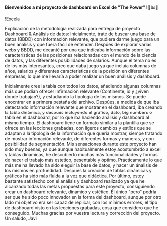 **Bienvenidos a mi proyecto de dashboard en Excel de "The Power"! 💪📊✨**

!Excela

Explicación de la metodología realizada para entrega de proyecto Dashboard & Análisis de datos:
Inicialmente, traté de buscar una base de datos (BBDD) con información relevante, que pudiera darme juego para un buen análisis y que fuera fácil de entender. Despúes de explorar varias webs y BBDD, me decanté por una que indicaba información sobre las características de las posiciones relacionadas con el mundo de la ciencia de datos, y las diferentes posibilidades de salarios.
Aunque el tema no es de los más interesantes, creo que daba juego ya que incluia columnas de años, salarios y diferentes caracteristicas de la posición en diferentes empresas, lo que me llevaría a poder realizar un buen análisis y dashboard.

Inicialmente cree la tabla con todos los datos, añadiendo algunas columnas más que podían ofrecer infirmación relevante (Continente, id y ¿viven donde trabajan?), y estudiando la tipología de los mismos. Se puede enocntrar en a primera pestaña del archivo.
Despúes, a medida de que iba detectando información relevante que mostrar en el dashboard, iba creando la tabla dinámica, y después incluyendo el gráfico, dato, big numbers o tabla en el dashboard, por lo que iba haciendo análisis y dashboard al mismo tiempo.
El dashboard tiene un formato similar a la plantilla que se ofrece en las lecciones grabadas, con ligeros cambios y estílos que se adaptan a la tipologia de la información que quería mostrar, siempe tratando de mostrar infomación relevante, de diferentes formas y maneras, y con posibilidad de segmentación.
Mis sensaciones durante este proyecto han sido muy buenas, ya que aunque habitualmente estoy acostumbrdo a excel y tablas dinámicas, he descubierto muchas más funcionalidades y formas de hacer el trabajo más estetíco, pesentable y óptimo.
Prácticamente lo que más me ha llevado ha sido eleguir la base de datos, y hacer un ánalisis de los mismos en profundidad. Después la creación de tablas dinámicas y gráficos ha sido más fluida a la vez que didáctica.
Por último, estoy bastante satisfecho con el análisis y dashboard realizado ya que he alcanzado todas las metas propuestas para este proyecto, consiguiendo crear un dashboard relevante, dinámico y estético. 
Él único "pero" podría ser que he sido poco innovador en la forma del dashboard, aunque por otro lado mi objetivo era ser capaz de replicar, con los mínimos errores, el tipo de dashboard visto en las lecciones grabadas, cosa que considero que he conseguido.
Muchas gracias por vuestra lectura y corrección del proyecto.
Un saludo, Javi
